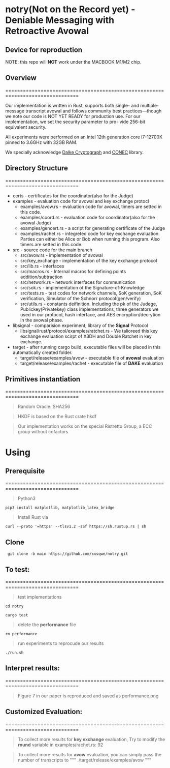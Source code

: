 # notry(Not on the Record yet) - Deniable Messaging with Retroactive Avowal

## Device for reproduction
NOTE: this repo will **NOT** work under the MACBOOK M1/M2 chip. 

## Overview
===============================================================================

Our implementation is written in Rust, supports both single- and
multiple-message transcript avowal and follows community best
practices—though we note our code is NOT YET READY for production
use. For our implementation, we set the security parameter to pro-
vide 256-bit equivalent security. 

All experiments were performed on an Intel 12th generation core i7-12700K pinned to 3.6GHz with
32GB RAM.

We specially acknowledge [Dalke Cryptograph](http://dalek.rs/#home) and [CONEC](https://github.com/kwantam/conec) library.

## Directory Structure
===============================================================================
- certs - certificates for the coordinator(also for the Judge)
-  examples - evaluation code for avowal and key exchange protocl
     - examples/avow.rs - evaluation code for avowal, timers are setted in this code.
     - examples/coord.rs - evaluation code for coordinator(also for the avowal Judge)
     - examples/gencert.rs - a script for generating certificate of the Judge
     - examples/rachet.rs - integreted code for key exchange evaluation. Parties can either be Alice or Bob when running this program. Also timers are setted in this code.
- src - source code for the main branch
     - src/avow.rs - implementation of avowal
     - src/key_exchange - implementation of the key exchange protocol
     - src/lib.rs - interfaces
     - src/macros.rs - Internal macros for defining points addition/subtraction
     - src/network.rs - network interfaces for communication
     - src/sok.rs - implementation of the Signature-of-Knowledge
     - src/tests.rs - test codes for network channels, SoK generation, SoK verification, Simulator of the Schnorr protocol(gen/verify)
     - src/utils.rs - constants deifinition. Including the pk of the Judege, Publickey(Privatekey) class implementations, three generators we used in our protocol, hash interface, and AES encryption/decrytion in the avowal phase.
- libsignal - comparision experiment, library of the **Signal** Protocol
     - libsignal/rust/protocol/examples/ratchet.rs - We talioreed this key exchange evaluation scirpt of X3DH and Double Ratchet in key exchange.
- target - after running cargo build, executable files will be placed in this automatically created folder.
     - target/release/examples/avow - executable file of **avowal** evaluation
     - target/release/examples/rachet - executable file of **DAKE** evaluation

## Primitives instantiation
===============================================================================

> Random Oracle: SHA256

> HKDF is based on the Rust crate hkdf

> Our implementation works on the special Ristretto Group, a ECC group without cofactors
# Using
## Prerequisite
===============================================================================

> Python3

```
pip3 install matplotlib, matplotlib_latex_bridge
``` 

> Install Rust via 
```
curl --proto '=https' --tlsv1.2 -sSf https://sh.rustup.rs | sh
```
## Clone
```
 git clone -b main https://github.com/xxsqwe/notry.git
```
## To test:
===============================================================================


> test implementations
```
cd notry

cargo test
```
> delete the  **performance** file
```
rm performance
```
> run experiments to reprocude our results 
```
./run.sh
```

## Interpret results:
===============================================================================
> Figure 7 in our paper is reproduced and saved as performance.png

>

## Customized Evaluation:
===============================================================================
> To collect more results for **key exchange** evaluation, Try to modify the **round** variable in examples/rachet.rs: 92

> To collect more results for **avow** evaluation, you can simply pass the number of transcripts to 
"""
./target/release/examples/avow <number of scripts>
"""
